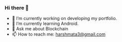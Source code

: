 ### Hi there 👋

- 🔭 I’m currently working on developing my portfolio.
- 🌱 I’m currently learning Android.
- 💬 Ask me about Blockchain
- 📫 How to reach me: harshmata3@gmail.com
